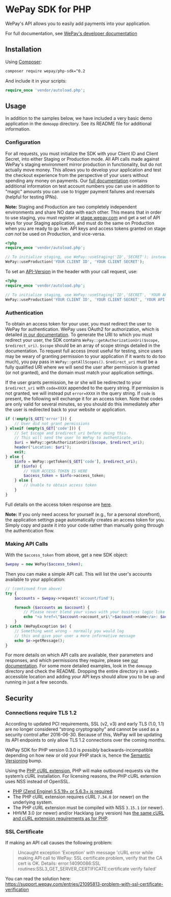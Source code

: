 WePay SDK for PHP
=============

WePay's API allows you to easily add payments into your application.

For full documentation, see [WePay's developer documentation](https://www.wepay.com/developer)

Installation
------------

Using [Composer]:
```bash
composer require wepay/php-sdk=^0.2
```

And include it in your scripts:

```php
require_once 'vendor/autoload.php';
```


Usage
-----

In addition to the samples below, we have included a very basic demo application in the `demoapp` directory. See its README file for additional information.

### Configuration ###

For all requests, you must initialize the SDK with your Client ID and Client Secret, into either Staging or Production mode. All API calls made against WePay's staging environment mirror production in functionality, but do not actually move money. This allows you to develop your application and test the checkout experience from the perspective of your users without spending any money on payments.  Our [full documentation](https://www.wepay.com/developer) contains additional information on test account numbers you can use in addition to "magic" amounts you can use to trigger payment failures and reversals (helpful for testing IPNs).

**Note:** Staging and Production are two completely independent environments and share NO data with each other. This means that in order to use staging, you must register at [stage.wepay.com](https://stage.wepay.com/developer) and get a set of API keys for your Staging application, and must do the same on Production when you are ready to go live. API keys and access tokens granted on stage *can not* be used on Production, and vice-versa.

```php
<?php
require_once 'vendor/autoload.php';

// To initialize staging, use WePay::useStaging('ID','SECRET'); instead.
WePay::useProduction('YOUR CLIENT ID', 'YOUR CLIENT SECRET'); 
```

To set an [API-Version](https://www.wepay.com/developer/reference/versioning) in the header with your call request, use:

```php
<?php
require_once 'vendor/autoload.php';

// To initialize staging, use WePay::useStaging('ID','SECRET', 'YOUR API VERSION'); instead.
WePay::useProduction('YOUR CLIENT ID', 'YOUR CLIENT SECRET', 'YOUR API VERSION');
```


### Authentication ###

To obtain an access token for your user, you must redirect the user to WePay for authentication. WePay uses OAuth2 for authorization, which is detailed [in our documentation](https://www.wepay.com/developer/reference/oauth2). To generate the URI to which you must redirect your user, the SDK contains `WePay::getAuthorizationUri($scope, $redirect_uri)`. `$scope` should be an array of scope strings detailed in the documentation. To request full access (most useful for testing, since users may be weary of granting permission to your application if it wants to do too much), you pay pass in `WePay::getAllScopes()`. `$redirect_uri` must be a fully qualified URI where we will send the user after permission is granted (or not granted), and the domain must match your application settings.

If the user grants permission, he or she will be redirected to your `$redirect_uri` with `code=XXXX` appended to the query string. If permission is not granted, we will instead put `error=XXXX` in the query string. If `code` is present, the following will exchange it for an access token. Note that codes are only valid for several minutes, so you should do this immediately after the user is redirected back to your website or application.

```php
if (!empty($_GET['error'])) {
    // User did not grant permissions
} elseif (empty($_GET['code'])) {
    // Set $scope and $redirect_uri before doing this.
    // This will send the user to WePay to authenticate.
    $uri = WePay::getAuthorizationUri($scope, $redirect_uri);
    header("Location: $uri");
    exit;
} else {
    $info = WePay::getToken($_GET['code'], $redirect_uri);
    if ($info) {
        // YOUR ACCESS TOKEN IS HERE
        $access_token = $info->access_token;
    } else {
        // Unable to obtain access token
    }
}
```

Full details on the access token response are [here](https://www.wepay.com/developer/reference/oauth2#token).

**Note:** If you only need access for yourself (e.g., for a personal storefront), the application settings page automatically creates an access token for you. Simply copy and paste it into your code rather than manually going through the authentication flow.

### Making API Calls ###

With the `$access_token` from above, get a new SDK object:

```php
$wepay = new WePay($access_token);
```

Then you can make a simple API call. This will list the user's accounts available to your application:

```php
// (continued from above)
try {
    $accounts = $wepay->request('account/find');

    foreach ($accounts as $account) {
        // Please never blend your views with your business logic like this!
        echo "<a href=\"$account->account_uri\">$account->name</a>: $account->description <br />";
    }
} catch (WePayException $e) {
    // Something went wrong - normally you would log
    // this and give your user a more informative message
    echo $e->getMessage();
}
```

For more details on which API calls are available, their parameters and responses, and which permissions they require,
please see [our documentation](https://www.wepay.com/developer/reference). For some more detailed examples, look in the 
`demoapp` directory and check the README. Dropping the entire directory in a web-accessible location and adding your 
API keys should allow you to be up and running in just a few seconds.

Security
--------

### Connections require TLS 1.2 ###

According to updated PCI requirements, SSL (v2, v3) and early TLS (1.0, 1.1) are no longer considered “strong 
cryptography” and cannot be used as a security control after 2016-06-30. Because of this, WePay will be updating its API 
endpoints to only allow TLS 1.2 connections over the coming months.

WePay SDK for PHP version 0.3.0 is _possibly_ backwards-incompatible depending on how new or old your PHP stack is, 
hence the [Semantic Versioning](http://semver.org) bump.

Using the [PHP cURL extension](https://secure.php.net/manual/en/intro.curl.php), PHP will make outbound requests via the 
system’s cURL installation. For licensing reasons, the PHP cURL extension uses NSS instead of OpenSSL.

* [PHP (Zend Engine) 5.5.19+ or 5.6.3+ is required](https://secure.php.net/manual/en/curl.constants.php).
* The PHP cURL extension requires cURL `7.34.0` (or newer) on the underlying system.
* The PHP cURL extension must be compiled with NSS `3.15.1` (or newer).
* HHVM 3.0 (or newer) and/or Hacklang (any version) has [the same cURL and cURL extension requirements as for 
  PHP](https://twitter.com/SaraMG/status/631654826426798081).


### SSL Certificate ###

If making an API call causes the following problem:

> Uncaught exception 'Exception' with message 'cURL error while making API call to WePay: SSL certificate problem, verify that the CA cert is OK. Details: error:14090086:SSL routines:SSL3_GET_SERVER_CERTIFICATE:certificate verify failed'

You can read the solution here: https://support.wepay.com/entries/21095813-problem-with-ssl-certificate-verification

  [Composer]: http://getcomposer.org
